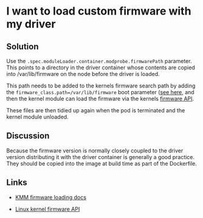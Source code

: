 # I want to load custom firmware with my driver

## Solution

Use the `.spec.moduleLoader.container.modprobe.firmwarePath` parameter. This points to a directory in the driver container whose contents are copied into /var/lib/firmware on the node before the driver is loaded. 

This path needs to be added to the kernels firmware search path by adding the  `firmware_class.path=/var/lib/firmware` boot parameter ([see here](https://openshift-kmm.netlify.app/documentation/firmwares/#configuring-the-lookup-path-on-nodes), and then the kernel module can load the firmware via the kernels [firmware API](https://docs.kernel.org/driver-api/firmware/introduction.html).


These files are then tidied up again when the pod is terminated and the kernel module unloaded.


## Discussion

Because the firmware version is normally closely coupled to the driver version distributing it with the driver container is generally a good practice. They should be copied into the image at build time as part of the Dockerfile.





## Links

* [KMM firmware loading docs](https://openshift-kmm.netlify.app/documentation/firmwares/)

* [Linux kernel firmware API](https://docs.kernel.org/driver-api/firmware/introduction.html)